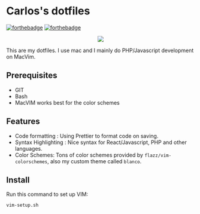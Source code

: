 # Carlos's dotfiles

[![forthebadge](https://forthebadge.com/images/badges/compatibility-ie-6.svg)](https://forthebadge.com)
[![forthebadge](https://forthebadge.com/images/badges/built-with-resentment.svg)](https://forthebadge.com)

<p align="center">
    <img src="https://i.imgur.com/bp0dGrL.gif">
</p>

This are my dotfiles. I use mac and I mainly do PHP/Javascript development on MacVim.

## Prerequisites

-   GIT
-   Bash
-   MacVIM works best for the color schemes

## Features

-   Code formatting : Using Prettier to format code on saving.
-   Syntax Highlighting : Nice syntax for React/Javascript, PHP and other languages.
-   Color Schemes: Tons of color schemes provided by `flazz/vim-colorschemes`, also my custom theme called `blanco`.

## Install

Run this command to set up VIM:

```
vim-setup.sh
```

